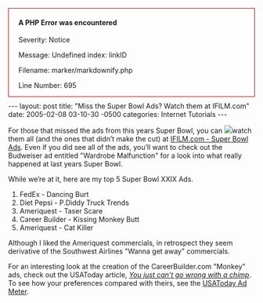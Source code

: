 <div style="border:1px solid #990000;padding-left:20px;margin:0 0 10px 0;">

<h4>A PHP Error was encountered</h4>

<p>Severity: Notice</p>
<p>Message:  Undefined index: linkID</p>
<p>Filename: marker/markdownify.php</p>
<p>Line Number: 695</p>

</div>---
layout: post
title:  "Miss the Super Bowl Ads? Watch them at IFILM.com"
date:   2005-02-08 03-10-30 -0500
categories: Internet Tutorials
---

For those that missed the ads from this years Super Bowl, you can [![][2]][2]watch them all (and the ones that didn’t make the cut) at [IFILM.com - Super Bowl Ads][2]. Even if you did see all of the ads, you’ll want to check out the Budweiser ad entitled "Wardrobe Malfunction" for a look into what really happened at last years Super Bowl.

While we’re at it, here are my top 5 Super Bowl XXIX Ads.

1.  FedEx - Dancing Burt
2.  Diet Pepsi - P.Diddy Truck Trends
3.  Ameriquest - Taser Scare
4.  Career Builder - Kissing Monkey Butt
5.  Ameriquest - Cat Killer

Although I liked the Ameriquest commercials, in retrospect they seem derivative of the Southwest Airlines "Wanna get away" commercials. 

For an interesting look at the creation of the CareerBuilder.com "Monkey" ads, check out the USAToday article, *[You just can’t go wrong with a chimp][3]*.  To see how your preferences compared with theirs, see the [USAToday Ad Meter][4]. 

 

 [x]: http://dyn.ifilm.com/superbowlads/
 [2]: http://dyn.ifilm.com/superbowlads/
 [3]: http://www.usatoday.com/money/advertising/admeter/2005-02-07-monkeys-usat_x.htm
 [4]: http://www.usatoday.com/money/advertising/admeter/2005-ad-meter-results-chart.htm

